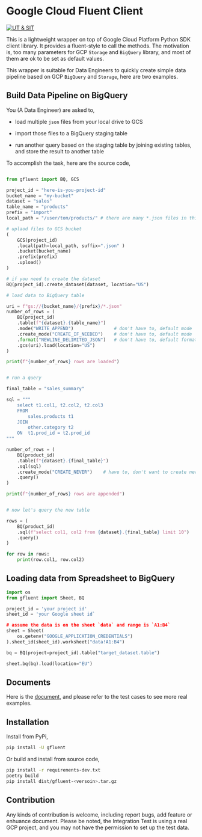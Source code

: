 # Google Cloud Fluent Client

[![UT & SIT](https://github.com/simple-dev-tools/gfluent/actions/workflows/ut-and-sit.yml/badge.svg?branch=develop)](https://github.com/simple-dev-tools/gfluent/actions/workflows/ut-and-sit.yml)

This is a lightweight wrapper on top of Google Cloud Platform Python SDK client library. It provides
a fluent-style to call the methods. The motivation is, too many parameters for GCP `Storage` and
`BigQuery` library, and most of them are ok to be set as default values. 

This wrapper is suitable for Data Engineers to quickly create simple data pipeline based on GCP
`BigQuery` and `Storage`, here are two examples.


## Build Data Pipeline on BigQuery

You (A Data Engineer) are asked to,

- load multiple `json` files from your local drive to GCS

- import those files to a BigQuery staging table

- run another query based on the staging table by joining existing tables, and store the result to another table


To accomplish the task, here are the source code,

```python

from gfluent import BQ, GCS

project_id = "here-is-you-project-id"
bucket_name = "my-bucket"
dataset = "sales"
table_name = "products"
prefix = "import"
local_path = "/user/tom/products/" # there are many *.json files in this directory

# uplaod files to GCS bucket
(
    GCS(project_id)
    .local(path=local_path, suffix=".json" )
    .bucket(bucket_name)
    .prefix(prefix)
    .upload()
)

# if you need to create the dataset
BQ(project_id).create_dataset(dataset, location="US")

# load data to BigQuery table

uri = f"gs://{bucket_name}/{prefix}/*.json"
number_of_rows = (
    BQ(project_id)
    .table(f"{dataset}.{table_name}")
    .mode("WRITE_APPEND")               # don't have to, default mode
    .create_mode("CREATE_IF_NEEDED")    # don't have to, default mode
    .format("NEWLINE_DELIMITED_JSON")   # don't have to, default format
    .gcs(uri).load(location="US")
)

print(f"{number_of_rows} rows are loaded")


# run a query

final_table = "sales_summary"

sql = """
    select t1.col1, t2.col2, t2.col3
    FROM
        sales.products t1
    JOIN
        other.category t2
    ON  t1.prod_id = t2.prod_id
"""

number_of_rows = (
    BQ(product_id)
    .table(f"{dataset}.{final_table}")
    .sql(sql)
    .create_mode("CREATE_NEVER")    # have to, don't want to create new table
    .query()
)

print(f"{number_of_rows} rows are appended")


# now let's query the new table

rows = (
    BQ(product_id)
    .sql(f"select col1, col2 from {dataset}.{final_table} limit 10")
    .query()
)

for row in rows:
    print(row.col1, row.col2)
```


## Loading data from Spreadsheet to BigQuery

```python
import os
from gfluent import Sheet, BQ

project_id = 'your project id'
sheet_id = 'your Google sheet id`

# assume the data is on the sheet `data` and range is `A1:B4`
sheet = Sheet(
    os.getenv("GOOGLE_APPLICATION_CREDENTIALS")
).sheet_id(sheet_id).worksheet("data!A1:B4")

bq = BQ(project=project_id).table("target_dataset.table")

sheet.bq(bq).load(location="EU")
```

## Documents

Here is the [document](https://gfluent.readthedocs.io/en/latest/#), and please refer to the test
cases to see more real examples.


## Installation


Install from PyPi,

```bash
pip install -U gfluent
```

Or build and install from source code,

```bash
pip install -r requirements-dev.txt
poetry build
pip install dist/gfluent-<versoin>.tar.gz
```


## Contribution

Any kinds of contribution is welcome, including report bugs, add feature or enhuance document. Please
be noted, the Integration Test is using a real GCP project, and you may not have the permission to
set up the test data.
